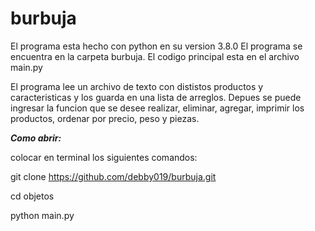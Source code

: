 # burbuja
El programa esta hecho con python en su version 3.8.0
El programa se encuentra en la carpeta burbuja.
El codigo principal esta en el archivo main.py

El programa lee un archivo de texto con dististos productos y caracteristicas y los guarda en una lista de arreglos.
Depues se puede ingresar la funcion que se desee realizar, eliminar, agregar, imprimir los productos, ordenar por precio, peso y piezas.

___Como abrir:___

colocar en terminal los siguientes comandos:

git clone https://github.com/debby019/burbuja.git

cd objetos

python main.py
